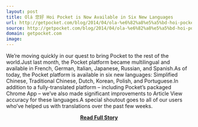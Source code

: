 ```yaml
---
layout: post
title: Olá 您好 Hoi Pocket is Now Available in Six New Languages
url: http://getpocket.com/blog/2014/04/ola-%e6%82%a8%e5%a5%bd-hoi-pocket-is-now-available-in-six-new-languages/
source: http://getpocket.com/blog/2014/04/ola-%e6%82%a8%e5%a5%bd-hoi-pocket-is-now-available-in-six-new-languages/
domain: getpocket.com
image: 
---
```


<p>We’re moving quickly in our quest to bring Pocket to the rest of the world.Just last month, the Pocket platform became multilingual and available in French, German, Italian, Japanese, Russian, and Spanish.As of today, the Pocket platform is available in six new languages: Simplified Chinese, Traditional Chinese, Dutch, Korean, Polish, and Portuguese.In addition to a fully-translated platform – including Pocket’s packaged Chrome App – we’ve also made significant improvements to Article View accuracy for these languages.A special shoutout goes to all of our users who’ve helped us with translations over the past few weeks.</p>
<center><p><a href="http://getpocket.com/blog/2014/04/ola-%e6%82%a8%e5%a5%bd-hoi-pocket-is-now-available-in-six-new-languages/" style='padding:25px; font-sze:18px; font-weight: bold;'>Read Full Story</a></p></center>
